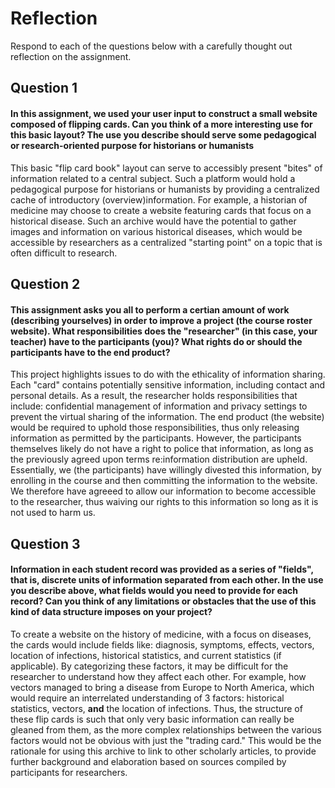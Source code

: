 # Reflection

Respond to each of the questions below with a carefully thought out reflection on the assignment.

## Question 1
#### In this assignment, we used your user input to construct a small website composed of flipping cards. Can you think of a more interesting use for this basic layout? The use you describe should serve some pedagogical or research-oriented purpose for historians or humanists

This basic "flip card book" layout can serve to accessibly present "bites" of information related to a central subject. Such a platform would hold a pedagogical purpose for historians or humanists by providing a centralized cache of introductory (overview)information. For example, a historian of medicine may choose to create a website featuring cards that focus on a historical disease. Such an archive would have the potential to gather images and information on various historical diseases, which would be accessible by researchers as a centralized "starting point" on a topic that is often difficult to research. 

## Question 2
#### This assignment asks you all to perform a certian amount of work (describing yourselves) in order to improve a project (the course roster website). What responsibilities does the "researcher" (in this case, your teacher) have to the participants (you)? What rights do or should the participants have to the end product? 

This project highlights issues to do with the ethicality of information sharing. Each "card" contains potentially sensitive information, including contact and personal details. As a result, the researcher holds responsibilities that include: confidential management of information and privacy settings to prevent the virtual sharing of the information. The end product (the website) would be required to uphold those responsibilities, thus only releasing information as permitted by the participants. However, the participants themselves likely do not have a right to police that information, as long as the previously agreed upon terms re:information  distribution are upheld. Essentially, we (the participants) have willingly divested this information, by enrolling in the course and then committing the information to the website. We therefore have agreeed to allow our information to become accessible to the researcher, thus waiving our rights to this information so long as it is not used to harm us.

## Question 3
#### Information in each student record was provided as a series of "fields", that is, discrete units of information separated from each other. In the use you describe above, what fields would you need to provide for each record? Can you think of any limitations or obstacles that the use of this kind of data structure imposes on your project?

To create a website on the history of medicine, with a focus on diseases, the cards would include fields like: diagnosis, symptoms, effects, vectors, location of infections, historical statistics, and current statistics (if applicable). By categorizing these factors, it may be difficult for the researcher to understand how they affect each other. For example, how vectors managed to bring a disease from Europe to North America, which would require an interrelated understanding of 3 factors: historical statistics, vectors, **and** the location of infections. Thus, the structure of these flip cards is such that only very basic information can really be gleaned from them, as the more complex relationships between the various factors would not be obvious with just the "trading card." This would be the rationale for using this archive to link to other scholarly articles, to provide further background and elaboration based on sources compiled by participants for researchers.